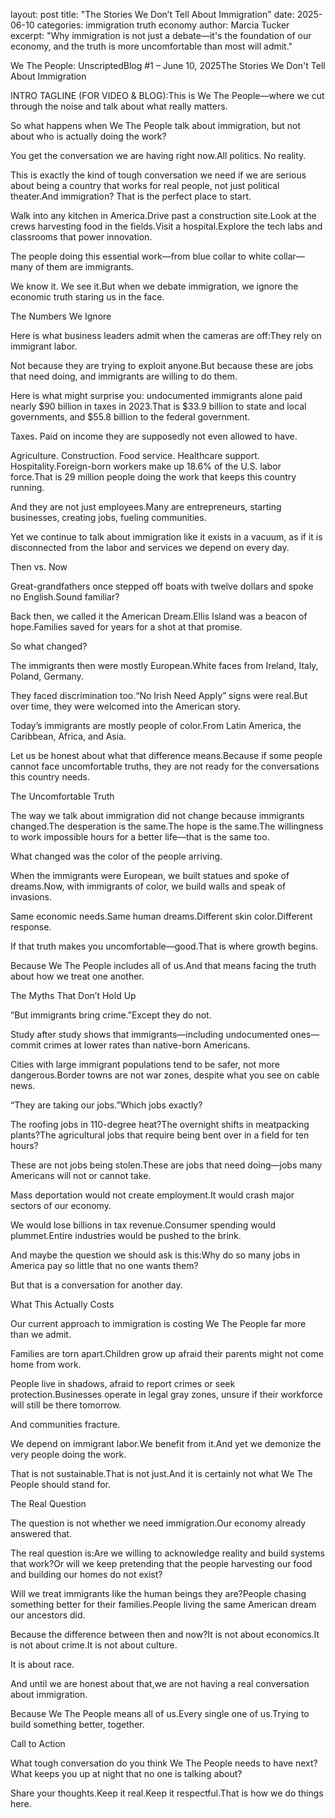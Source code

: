 layout: post
title: "The Stories We Don’t Tell About Immigration"
date: 2025-06-10
categories: immigration truth economy
author: Marcia Tucker
excerpt: "Why immigration is not just a debate—it's the foundation of our economy, and the truth is more uncomfortable than most will admit."

We The People: UnscriptedBlog #1 – June 10, 2025The Stories We Don't Tell About Immigration

INTRO TAGLINE (FOR VIDEO & BLOG):This is We The People—where we cut through the noise and talk about what really matters.

So what happens when We The People talk about immigration, but not about who is actually doing the work?

You get the conversation we are having right now.All politics. No reality.

This is exactly the kind of tough conversation we need if we are serious about being a country that works for real people, not just political theater.And immigration? That is the perfect place to start.

Walk into any kitchen in America.Drive past a construction site.Look at the crews harvesting food in the fields.Visit a hospital.Explore the tech labs and classrooms that power innovation.

The people doing this essential work—from blue collar to white collar—many of them are immigrants.

We know it. We see it.But when we debate immigration, we ignore the economic truth staring us in the face.

The Numbers We Ignore

Here is what business leaders admit when the cameras are off:They rely on immigrant labor.

Not because they are trying to exploit anyone.But because these are jobs that need doing, and immigrants are willing to do them.

Here is what might surprise you: undocumented immigrants alone paid nearly $90 billion in taxes in 2023.That is $33.9 billion to state and local governments, and $55.8 billion to the federal government.

Taxes. Paid on income they are supposedly not even allowed to have.

Agriculture. Construction. Food service. Healthcare support. Hospitality.Foreign-born workers make up 18.6% of the U.S. labor force.That is 29 million people doing the work that keeps this country running.

And they are not just employees.Many are entrepreneurs, starting businesses, creating jobs, fueling communities.

Yet we continue to talk about immigration like it exists in a vacuum, as if it is disconnected from the labor and services we depend on every day.

Then vs. Now

Great-grandfathers once stepped off boats with twelve dollars and spoke no English.Sound familiar?

Back then, we called it the American Dream.Ellis Island was a beacon of hope.Families saved for years for a shot at that promise.

So what changed?

The immigrants then were mostly European.White faces from Ireland, Italy, Poland, Germany.

They faced discrimination too.“No Irish Need Apply” signs were real.But over time, they were welcomed into the American story.

Today’s immigrants are mostly people of color.From Latin America, the Caribbean, Africa, and Asia.

Let us be honest about what that difference means.Because if some people cannot face uncomfortable truths, they are not ready for the conversations this country needs.

The Uncomfortable Truth

The way we talk about immigration did not change because immigrants changed.The desperation is the same.The hope is the same.The willingness to work impossible hours for a better life—that is the same too.

What changed was the color of the people arriving.

When the immigrants were European, we built statues and spoke of dreams.Now, with immigrants of color, we build walls and speak of invasions.

Same economic needs.Same human dreams.Different skin color.Different response.

If that truth makes you uncomfortable—good.That is where growth begins.

Because We The People includes all of us.And that means facing the truth about how we treat one another.

The Myths That Don’t Hold Up

“But immigrants bring crime.”Except they do not.

Study after study shows that immigrants—including undocumented ones—commit crimes at lower rates than native-born Americans.

Cities with large immigrant populations tend to be safer, not more dangerous.Border towns are not war zones, despite what you see on cable news.

“They are taking our jobs.”Which jobs exactly?

The roofing jobs in 110-degree heat?The overnight shifts in meatpacking plants?The agricultural jobs that require being bent over in a field for ten hours?

These are not jobs being stolen.These are jobs that need doing—jobs many Americans will not or cannot take.

Mass deportation would not create employment.It would crash major sectors of our economy.

We would lose billions in tax revenue.Consumer spending would plummet.Entire industries would be pushed to the brink.

And maybe the question we should ask is this:Why do so many jobs in America pay so little that no one wants them?

But that is a conversation for another day.

What This Actually Costs

Our current approach to immigration is costing We The People far more than we admit.

Families are torn apart.Children grow up afraid their parents might not come home from work.

People live in shadows, afraid to report crimes or seek protection.Businesses operate in legal gray zones, unsure if their workforce will still be there tomorrow.

And communities fracture.

We depend on immigrant labor.We benefit from it.And yet we demonize the very people doing the work.

That is not sustainable.That is not just.And it is certainly not what We The People should stand for.

The Real Question

The question is not whether we need immigration.Our economy already answered that.

The real question is:Are we willing to acknowledge reality and build systems that work?Or will we keep pretending that the people harvesting our food and building our homes do not exist?

Will we treat immigrants like the human beings they are?People chasing something better for their families.People living the same American dream our ancestors did.

Because the difference between then and now?It is not about economics.It is not about crime.It is not about culture.

It is about race.

And until we are honest about that,we are not having a real conversation about immigration.

Because We The People means all of us.Every single one of us.Trying to build something better, together.

Call to Action

What tough conversation do you think We The People needs to have next?What keeps you up at night that no one is talking about?

Share your thoughts.Keep it real.Keep it respectful.That is how we do things here.
